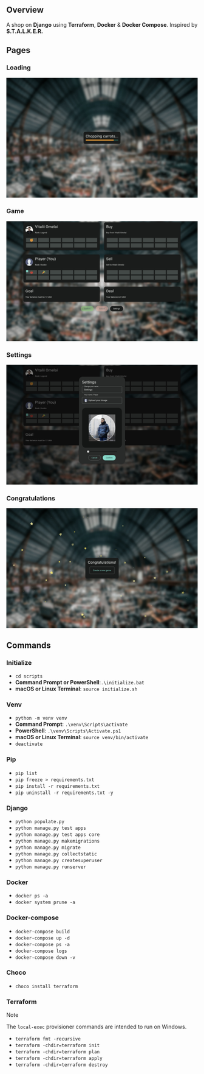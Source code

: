## Overview

A shop on **Django** using **Terraform**, **Docker** & **Docker Compose**. Inspired by **S.T.A.L.K.E.R.**

## Pages

### Loading

![Loading](pages/loading.jpg)

### Game

![Game](pages/game.jpg)

### Settings

![Settings](pages/settings.jpg)

### Congratulations

![Congratulations](pages/congratulations.jpg)

## Commands

### Initialize

- `cd scripts`
- **Command Prompt or PowerShell**:`.\initialize.bat`
- **macOS or Linux Terminal**: `source initialize.sh`

### Venv

- `python -m venv venv`
- **Command Prompt**: `.\venv\Scripts\activate`
- **PowerShell**: `.\venv\Scripts\Activate.ps1`
- **macOS or Linux Terminal**: `source venv/bin/activate`
- `deactivate`

### Pip

- `pip list`
- `pip freeze > requirements.txt`
- `pip install -r requirements.txt`
- `pip uninstall -r requirements.txt -y`

### Django

- `python populate.py`
- `python manage.py test apps`
- `python manage.py test apps core`
- `python manage.py makemigrations`
- `python manage.py migrate`
- `python manage.py collectstatic`
- `python manage.py createsuperuser`
- `python manage.py runserver`


### Docker

- `docker ps -a`
- `docker system prune -a`

### Docker-compose

- `docker-compose build`
- `docker-compose up -d`
- `docker-compose ps -a`
- `docker-compose logs`
- `docker-compose down -v`

### Choco

- `choco install terraform`

### Terraform

> [!NOTE]  
> The `local-exec` provisioner commands are intended to run on Windows.

- `terraform fmt -recursive`
- `terraform -chdir=terraform init`
- `terraform -chdir=terraform plan`
- `terraform -chdir=terraform apply`
- `terraform -chdir=terraform destroy`
